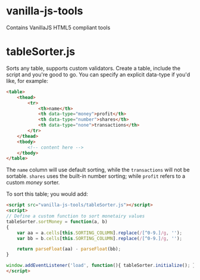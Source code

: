 # vanilla-js-tools
Contains VanillaJS HTML5 compliant tools

# tableSorter.js
Sorts any table, supports custom validators. Create a table, include the script and you're good to go. You can specify an explicit data-type if you'd like, for example:

```html
<table>
	<thead>
		<tr>
			<th>name</th>
			<th data-type="money">profit</th>
			<th data-type="number">shares</th>
			<th data-type="none">transactions</th>
		</tr>
	</thead>
	<tbody>
		<!-- content here -->	
	</tbody>
</table>
```

The `name` column will use default sorting, while the `transactions` will not be sortable. `shares` uses the built-in number sorting; while `profit` refers to a custom *money* sorter.

To sort this table; you would add:

```html
<script src="vanilla-js-tools/tableSorter.js"></script>
<script>
// Define a custom function to sort monetairy values
tableSorter.sortMoney = function(a, b)
{
	var aa = a.cells[this.SORTING_COLUMN].replace(/[^0-9.]/g, '');
	var bb = b.cells[this.SORTING_COLUMN].replace(/[^0-9.]/g, '');

	return parseFloat(aa) - parseFloat(bb);
}

window.addEventListener('load', function(){ tableSorter.initialize(); });
</script>
```
